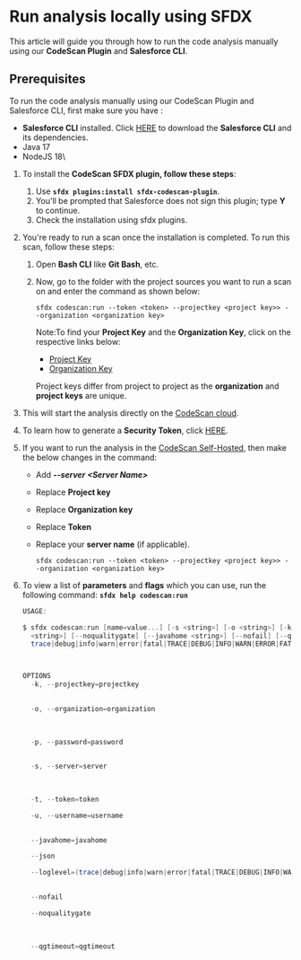 # Run analysis locally using SFDX

This article will guide you through how to run the code analysis manually using our **CodeScan Plugin** and **Salesforce CLI**.

## Prerequisites

To run the code analysis manually using our CodeScan Plugin and Salesforce CLI, first make sure you have :

* **Salesforce CLI** installed. Click [HERE](https://developer.salesforce.com/docs/atlas.en-us.sfdx\_setup.meta/sfdx\_setup/sfdx\_setup\_install\_cli.htm) to download the **Salesforce CLI** and its dependencies.
* Java 17
* NodeJS 18\


1. To install the **CodeScan SFDX plugin, follow these steps**:
   1. Use **`sfdx plugins:install sfdx-codescan-plugin`**.
   2. You'll be prompted that Salesforce does not sign this plugin; type **Y** to continue.
   3. Check the installation using sfdx plugins.
2. You're ready to run a scan once the installation is completed. To run this scan, follow these steps:
   1. Open **Bash CLI** like **Git Bash**, etc.
   2.  Now, go to the folder with the project sources you want to run a scan on and enter the command as shown below:

       ```
       sfdx codescan:run --token <token> --projectkey <project key>> --organization <organization key>
       ```

       Note:To find your **Project Key** and the **Organization Key**, click on the respective links below:

       * [Project Key](https://knowledgebase.autorabit.com/codescan/docs/finding-your-project-key)
       * [Organization Key](https://knowledgebase.autorabit.com/codescan/docs/finding-your-organization-keys)

       Project keys differ from project to project as the **organization** and **project keys** are unique.
3. This will start the analysis directly on the [CodeScan cloud](https://www.codescan.io/products/cloud/).
4. To learn how to generate a **Security Token**, click [HERE](https://knowledgebase.autorabit.com/codescan/docs/generate-a-security-token).
5. If you want to run the analysis in the [CodeScan Self-Hosted](https://www.codescan.io/products/self-hosted/), then make the below changes in the command:
   * Add _**--server <**Server Name**>**_&#x20;
   * Replace **Project key**
   * Replace **Organization key**
   * Replace **Token**
   *   Replace your **server name** (if applicable).

       ```
       sfdx codescan:run --token <token> --projectkey <project key>> --organization <organization key>
       ```
6.  To view a list of **parameters** and **flags** which you can use, run the following command:  **`sfdx help codescan:run`**

    ```actionscript
    USAGE:

    $ sfdx codescan:run [name=value...] [-s <string>] [-o <string>] [-k <string>] [-t <string>] [-u <string>] [-p
      <string>] [--noqualitygate] [--javahome <string>] [--nofail] [--qgtimeout <integer>] [--json] [--loglevel
      trace|debug|info|warn|error|fatal|TRACE|DEBUG|INFO|WARN|ERROR|FATAL]



    OPTIONS
      -k, --projectkey=projectkey                                                       sonar.projectKey - the project key
                                                                                        to create.

      -o, --organization=organization                                                   CodeScan Organization Id. Only
                                                                                        required when connecting to CodeScan
                                                                                        Cloud

      -p, --password=password                                                           SonarQube password (token is
                                                                                        preferred)

      -s, --server=server                                                               SonarQube server. Defaults to
                                                                                        CodeScan Cloud
                                                                                        (https://app.codescan.io)

      -t, --token=token                                                                 SonarQube token (preferred)

      -u, --username=username                                                           SonarQube username (token is
                                                                                        preferred)

      --javahome=javahome                                                               JAVA_HOME to use

      --json                                                                            format output as json

      --loglevel=(trace|debug|info|warn|error|fatal|TRACE|DEBUG|INFO|WARN|ERROR|FATAL)  [default: warn] logging level for
                                                                                        this command invocation

      --nofail                                                                          Don't fail if sonar-scanner fails

      --noqualitygate                                                                   Don't wait until the SonarQube
                                                                                        background task is finished and
                                                                                        return the build Quality Gate

      --qgtimeout=qgtimeout                                                             Timeout in seconds to wait for
                                                                                        Quality Gate to complete (default
                                                                                        300)
    ```
